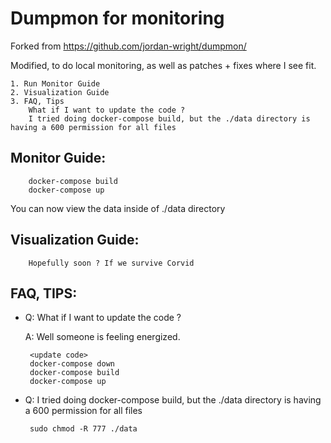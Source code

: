 # Dumpmon for monitoring

Forked from https://github.com/jordan-wright/dumpmon/ 

Modified, to do local monitoring, as well as patches + fixes where I see fit.

```
1. Run Monitor Guide
2. Visualization Guide
3. FAQ, Tips
	What if I want to update the code ?
	I tried doing docker-compose build, but the ./data directory is having a 600 permission for all files
```

## Monitor Guide:
```
	docker-compose build 	
	docker-compose up	
```

You can now view the data inside of ./data directory

## Visualization Guide:
```
	Hopefully soon ? If we survive Corvid
```

## FAQ, TIPS:

 - Q: What if I want to update the code ?

 	 A: Well someone is feeling energized.
 		
		<update code>
		docker-compose down
		docker-compose build 
		docker-compose up

 - Q: I tried doing docker-compose build, but the ./data directory is having a 600 permission for all files

 		sudo chmod -R 777 ./data
